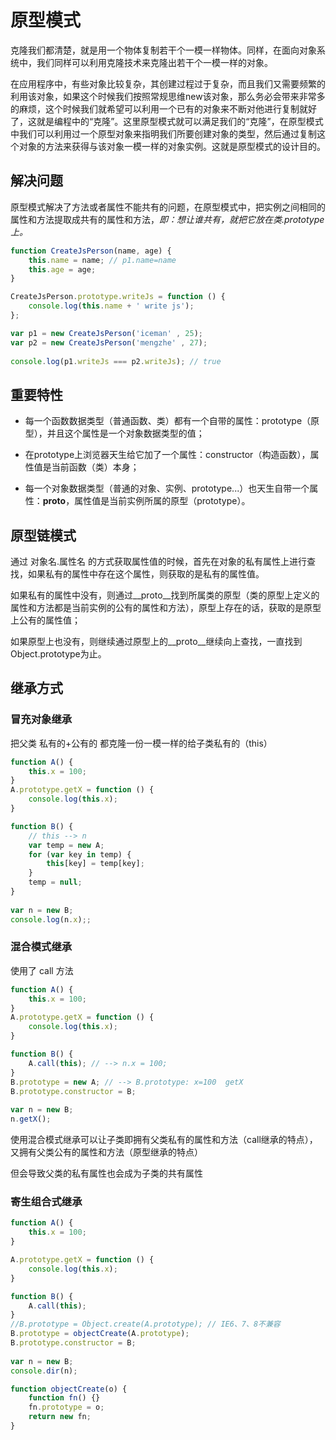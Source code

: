 # 原型模式

克隆我们都清楚，就是用一个物体复制若干个一模一样物体。同样，在面向对象系统中，我们同样可以利用克隆技术来克隆出若干个一模一样的对象。

在应用程序中，有些对象比较复杂，其创建过程过于复杂，而且我们又需要频繁的利用该对象，如果这个时候我们按照常规思维new该对象，那么务必会带来非常多的麻烦，这个时候我们就希望可以利用一个已有的对象来不断对他进行复制就好了，这就是编程中的“克隆”。这里原型模式就可以满足我们的“克隆”，在原型模式中我们可以利用过一个原型对象来指明我们所要创建对象的类型，然后通过复制这个对象的方法来获得与该对象一模一样的对象实例。这就是原型模式的设计目的。

## 解决问题

原型模式解决了方法或者属性不能共有的问题，在原型模式中，把实例之间相同的属性和方法提取成共有的属性和方法，*即：想让谁共有，就把它放在类.prototype上。*

```javascript
function CreateJsPerson(name, age) {
    this.name = name; // p1.name=name
    this.age = age;
}

CreateJsPerson.prototype.writeJs = function () {
    console.log(this.name + ' write js');
};

var p1 = new CreateJsPerson('iceman' , 25);
var p2 = new CreateJsPerson('mengzhe' , 27);
    
console.log(p1.writeJs === p2.writeJs); // true
```

## 重要特性

- 每一个函数数据类型（普通函数、类）都有一个自带的属性：prototype（原型），并且这个属性是一个对象数据类型的值；

- 在prototype上浏览器天生给它加了一个属性：constructor（构造函数），属性值是当前函数（类）本身；

- 每一个对象数据类型（普通的对象、实例、prototype...）也天生自带一个属性：__proto__，属性值是当前实例所属的原型（prototype）。

## 原型链模式

通过 对象名.属性名 的方式获取属性值的时候，首先在对象的私有属性上进行查找，如果私有的属性中存在这个属性，则获取的是私有的属性值。

如果私有的属性中没有，则通过__proto__找到所属类的原型（类的原型上定义的属性和方法都是当前实例的公有的属性和方法），原型上存在的话，获取的是原型上公有的属性值；

如果原型上也没有，则继续通过原型上的__proto__继续向上查找，一直找到Object.prototype为止。

## 继承方式

### 冒充对象继承

把父类 私有的+公有的 都克隆一份一模一样的给子类私有的（this）

```javascript
function A() {
    this.x = 100;
}
A.prototype.getX = function () {
    console.log(this.x);
}

function B() {
    // this --> n
    var temp = new A;
    for (var key in temp) {
        this[key] = temp[key];
    }
    temp = null;
}
    
var n = new B;
console.log(n.x);;
```

### 混合模式继承

使用了 call 方法

```javascript
function A() {
    this.x = 100;
}
A.prototype.getX = function () {
    console.log(this.x);
}

function B() {
    A.call(this); // --> n.x = 100;
}
B.prototype = new A; // --> B.prototype: x=100  getX
B.prototype.constructor = B;
    
var n = new B;
n.getX();
```

使用混合模式继承可以让子类即拥有父类私有的属性和方法（call继承的特点），又拥有父类公有的属性和方法（原型继承的特点）

但会导致父类的私有属性也会成为子类的共有属性

### 寄生组合式继承

```javascript
function A() {
    this.x = 100;
}

A.prototype.getX = function () {
    console.log(this.x);
}

function B() {
    A.call(this);
}
//B.prototype = Object.create(A.prototype); // IE6、7、8不兼容
B.prototype = objectCreate(A.prototype);
B.prototype.constructor = B;
    
var n = new B;
console.dir(n);

function objectCreate(o) {
    function fn() {}
    fn.prototype = o;
    return new fn;
}

```

